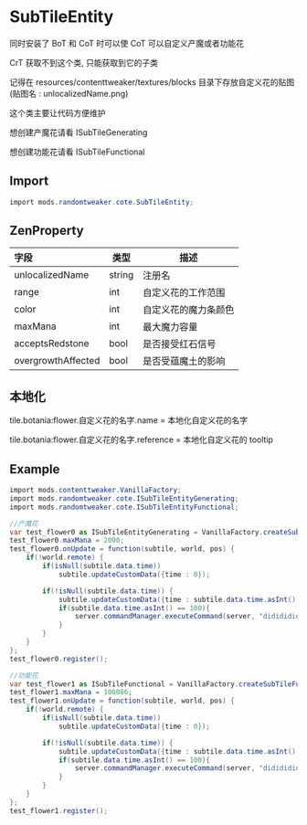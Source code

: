# SubTileEntity

同时安装了 BoT 和 CoT 时可以使 CoT 可以自定义产魔或者功能花

CrT 获取不到这个类, 只能获取到它的子类

记得在 resources/contenttweaker/textures/blocks 目录下存放自定义花的贴图 (贴图名 : unlocalizedName.png)

这个类主要让代码方便维护

想创建产魔花请看 ISubTileGenerating

想创建功能花请看 ISubTileFunctional

## Import

```csharp
import mods.randomtweaker.cote.SubTileEntity;
```
## ZenProperty

| 字段 | 类型 | 描述 |
| :------- | ------- | ------- |
|unlocalizedName | string | 注册名 | 
|range | int | 自定义花的工作范围 | 
|color | int | 自定义花的魔力条颜色 | 
|maxMana | int | 最大魔力容量 | 
|acceptsRedstone | bool | 是否接受红石信号 | 
|overgrowthAffected | bool | 是否受蕴魔土的影响 | 

## 本地化

tile.botania:flower.自定义花的名字.name = 本地化自定义花的名字

tile.botania:flower.自定义花的名字.reference = 本地化自定义花的 tooltip

## Example

```csharp
import mods.contenttweaker.VanillaFactory;
import mods.randomtweaker.cote.ISubTileEntityGenerating;
import mods.randomtweaker.cote.ISubTileEntityFunctional;

//产魔花
var test_flower0 as ISubTileEntityGenerating = VanillaFactory.createSubTileGenerating("test_flower0", 0xFFFFFF);
test_flower0.maxMana = 2000;
test_flower0.onUpdate = function(subtile, world, pos) {
    if(!world.remote) {
        if(isNull(subtile.data.time))
            subtile.updateCustomData({time : 0});

        if(!isNull(subtile.data.time)) {
            subtile.updateCustomData({time : subtile.data.time.asInt() + 1});
            if(subtile.data.time.asInt() == 100){
                server.commandManager.executeCommand(server, "dididididididididi~~~");
            }
        }
    }
};
test_flower0.register();

//功能花
var test_flower1 as ISubTileFunctional = VanillaFactory.createSubTileFunctional("test_flower1", 0x000000);
test_flower1.maxMana = 100086;
test_flower1.onUpdate = function(subtile, world, pos) {
    if(!world.remote) {
        if(isNull(subtile.data.time))
            subtile.updateCustomData({time : 0});

        if(!isNull(subtile.data.time)) {
            subtile.updateCustomData({time : subtile.data.time.asInt() + 1});
            if(subtile.data.time.asInt() == 100){
                server.commandManager.executeCommand(server, "dididididididididi~~~");
            }
        }
    }
};
test_flower1.register();
```